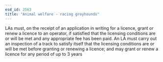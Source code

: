 ```yaml
---
esd_id: 2563
title: "Animal welfare - racing greyhounds"
---
```


LAs must, on the receipt of an application in writing for a licence, grant or renew a licence to an operator, if satisfied that the licensing conditions are or will be met and any appropriate fee has been paid. An LA must carry out an inspection of a track to satisfy itself that the licensing conditions are or will be met before granting or renewing a licence; and may grant or renew a licence for any period of up to 3 years

